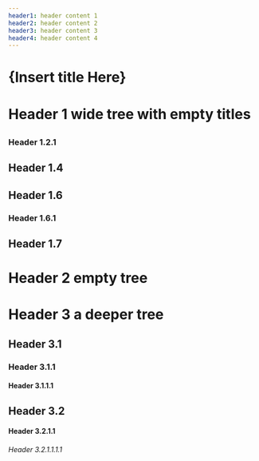 ```yaml
---
header1: header content 1
header2: header content 2
header3: header content 3
header4: header content 4
---
```


# {Insert title Here}

# Header 1 wide tree with empty titles

## 

### 

## 

### Header 1.2.1

## 

## Header 1.4

## 

## Header 1.6

### Header 1.6.1

## Header 1.7

# Header 2 empty tree

# Header 3 a deeper tree

## Header 3.1

### Header 3.1.1

#### Header 3.1.1.1

## Header 3.2

#### Header 3.2.1.1

###### Header 3.2.1.1.1.1

